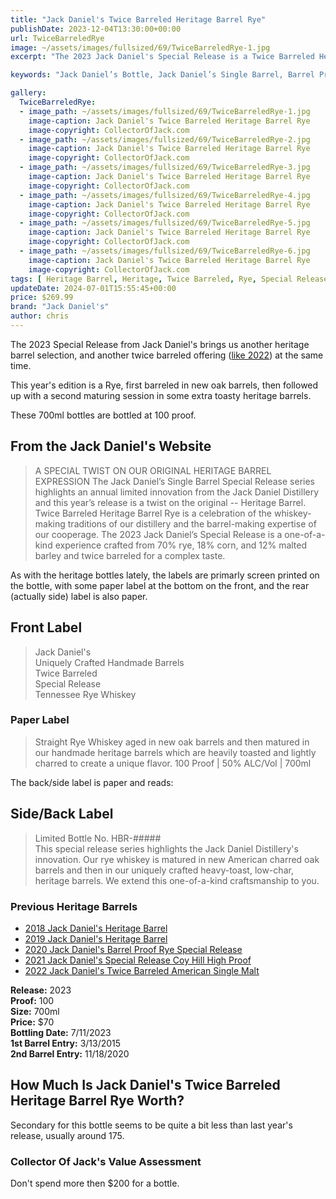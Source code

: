 ```yaml
---
title: "Jack Daniel's Twice Barreled Heritage Barrel Rye"
publishDate: 2023-12-04T13:30:00+00:00
url: TwiceBarreledRye
image: ~/assets/images/fullsized/69/TwiceBarreledRye-1.jpg
excerpt: "The 2023 Jack Daniel's Special Release is a Twice Barreled Heritage Barrel Rye, aged in new oak barrels and matured in handmade heritage barrels for a unique flavor."

keywords: "Jack Daniel’s Bottle, Jack Daniel’s Single Barrel, Barrel Proof, Rye, Barrel Proof Rye"

gallery:
  TwiceBarreledRye:
  - image_path: ~/assets/images/fullsized/69/TwiceBarreledRye-1.jpg
    image-caption: Jack Daniel's Twice Barreled Heritage Barrel Rye
    image-copyright: CollectorOfJack.com
  - image_path: ~/assets/images/fullsized/69/TwiceBarreledRye-2.jpg
    image-caption: Jack Daniel's Twice Barreled Heritage Barrel Rye
    image-copyright: CollectorOfJack.com
  - image_path: ~/assets/images/fullsized/69/TwiceBarreledRye-3.jpg
    image-caption: Jack Daniel's Twice Barreled Heritage Barrel Rye
    image-copyright: CollectorOfJack.com
  - image_path: ~/assets/images/fullsized/69/TwiceBarreledRye-4.jpg
    image-caption: Jack Daniel's Twice Barreled Heritage Barrel Rye
    image-copyright: CollectorOfJack.com
  - image_path: ~/assets/images/fullsized/69/TwiceBarreledRye-5.jpg
    image-caption: Jack Daniel's Twice Barreled Heritage Barrel Rye
    image-copyright: CollectorOfJack.com
  - image_path: ~/assets/images/fullsized/69/TwiceBarreledRye-6.jpg
    image-caption: Jack Daniel's Twice Barreled Heritage Barrel Rye
    image-copyright: CollectorOfJack.com
tags: [ Heritage Barrel, Heritage, Twice Barreled, Rye, Special Release, 700ml ]
updateDate: 2024-07-01T15:55:45+00:00
price: $269.99
brand: "Jack Daniel's"
author: chris
---
```

The 2023 Special Release from Jack Daniel's brings us another heritage barrel selection, and another twice barreled offering ([like 2022](/TwiceBarreledAmericanMalt)) at the same time. 

This year's edition is a Rye, first barreled in new oak barrels, then followed up with a second maturing session in some extra toasty heritage barrels. 

These 700ml bottles are bottled at 100 proof. 

## From the Jack Daniel's Website
> A SPECIAL TWIST ON OUR ORIGINAL HERITAGE BARREL EXPRESSION
> The Jack Daniel’s Single Barrel Special Release series highlights an annual limited innovation from the Jack Daniel Distillery and this year’s release is a twist on the original -- Heritage Barrel. Twice Barreled Heritage Barrel Rye is a celebration of the whiskey-making traditions of our distillery and the barrel-making expertise of our cooperage. The 2023 Jack Daniel’s Special Release is a one-of-a-kind experience crafted from 70% rye, 18% corn, and 12% malted barley and twice barreled for a complex taste.


As with the heritage bottles lately, the labels are primarly screen printed on the bottle, with some paper label at the bottom on the front, and the rear (actually side) label is also paper.

## Front Label
> Jack Daniel's  
> Uniquely Crafted Handmade Barrels  
> Twice Barreled  
> Special Release  
> Tennessee Rye Whiskey  
### Paper Label
> Straight Rye Whiskey aged in new oak barrels and then matured in our handmade heritage barrels which are heavily toasted and lightly charred to create a unique flavor.
> 100 Proof | 50% ALC/Vol | 700ml 

The back/side label is paper and reads:

## Side/Back Label
> Limited Bottle No. HBR-#####  
> This special release series highlights the Jack Daniel Distillery's innovation. Our rye whiskey is matured in new American charred oak barrels and then in our uniquely crafted heavy-toast, low-char, heritage barrels. We extend this one-of-a-kind craftsmanship to you.  


### Previous Heritage Barrels  
- [2018 Jack Daniel's Heritage Barrel](/HeritageBarrel)  
- [2019 Jack Daniel's Heritage Barrel](/HeritageBarrel2019)  
- [2020 Jack Daniel's Barrel Proof Rye Special Release](/2020SpecialRelease)  
- [2021 Jack Daniel's Special Release Coy Hill High Proof](/JackDanielsSpecialReleaseCoyHillHighProof)  
- [2022 Jack Daniel's Twice Barreled American Single Malt](/TwiceBarreledAmericanMalt)


**Release:** 2023  
**Proof:** 100  
**Size:** 700ml  
**Price:** $70  
**Bottling Date:** 7/11/2023  
**1st Barrel Entry:** 3/13/2015  
**2nd Barrel Entry:** 11/18/2020   

## How Much Is Jack Daniel's Twice Barreled Heritage Barrel Rye Worth?
Secondary for this bottle seems to be quite a bit less than last year's release, usually around 175. 

### Collector Of Jack's Value Assessment
Don't spend more then $200 for a bottle. 

